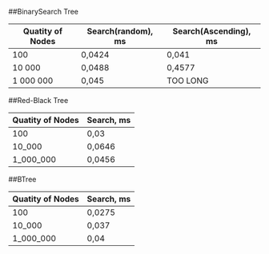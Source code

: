 


##BinarySearch Tree

|Quatity of Nodes|Search(random), ms|Search(Ascending), ms|
|----------------|--------------|-------------------------|
|100             |0,0424        |0,041                    |
|10 000          |0,0488        |0,4577                   |
|1 000 000       |0,045         |TOO LONG                 |

##Red-Black Tree

|Quatity of Nodes|Search, ms|
|----------------|-------|
|100             |0,03   |
|10_000          |0,0646 |
|1_000_000       |0,0456 |

##BTree

|Quatity of Nodes|Search, ms      |
|----------------|------------|
|100             |0,0275 |
|10_000          |0,037      |
|1_000_000       |0,04       |
